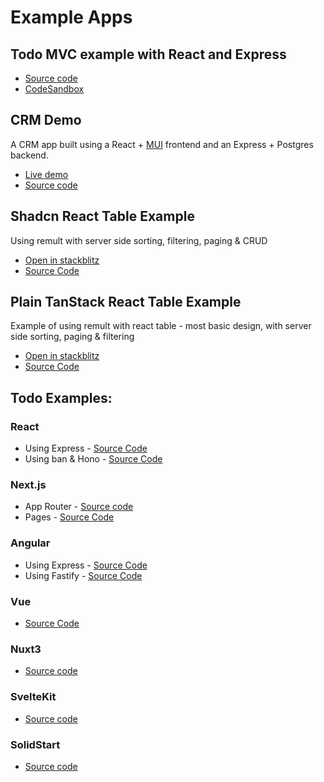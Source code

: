 # Example Apps

## Todo MVC example with React and Express

- [Source code](https://github.com/remult/TodoMVC-eample)
- [CodeSandbox](https://codesandbox.io/s/github/remult/TodoMVC-example?file=/src/frontend/App.tsx)

## CRM Demo

A CRM app built using a React + [MUI](https://mui.com) frontend and an Express + Postgres backend.

- [Live demo](https://crm-demo.up.railway.app/)
- [Source code](https://github.com/remult/crm-demo)

## Shadcn React Table Example

Using remult with server side sorting, filtering, paging & CRUD

- [Open in stackblitz](https://stackblitz.com/github/remult/remult/tree/main/examples/shadcn-react-table)
- [Source Code](https://www.github.com/remult/remult/tree/main/examples/shadcn-react-table)

## Plain TanStack React Table Example

Example of using remult with react table - most basic design, with server side sorting, paging & filtering

- [Open in stackblitz](https://stackblitz.com/github/remult/remult/tree/main/examples/tanstack-react-table)
- [Source Code](https://www.github.com/remult/remult/tree/main/examples/tanstack-react-table)

## Todo Examples:

### React

- Using Express - [Source Code](https://github.com/remult/remult/tree/main/examples/react-todo)
- Using ban & Hono - [Source Code](https://github.com/remult/remult/tree/main/examples/bun-react-hono-monorepo-todo)

### Next.js

- App Router - [Source code](https://github.com/remult/remult/tree/main/examples/nextjs-app-router-todo)
- Pages - [Source Code](https://github.com/remult/remult/tree/main/examples/nextjs-todo)

### Angular

- Using Express - [Source Code](https://github.com/remult/remult/tree/main/examples/angular-todo)
- Using Fastify - [Source Code](https://github.com/remult/remult/tree/main/examples/angular-todo-fastify)

### Vue

- [Source Code](https://github.com/remult/remult/tree/main/examples/vue-todo)

### Nuxt3

- [Source code](https://github.com/remult/remult/tree/main/examples/nuxt-todo)

### SvelteKit

- [Source code](https://github.com/remult/remult/tree/main/examples/sveltekit-todo)

### SolidStart

- [Source code](https://github.com/remult/remult/tree/main/examples/solid-start-todo)
